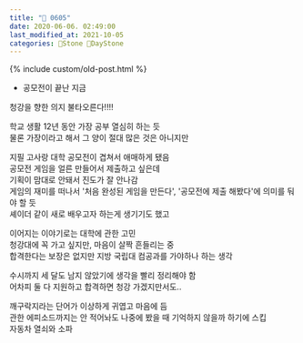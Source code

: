 ```yaml
---
title: "🌱 0605"
date: 2020-06-06. 02:49:00
last_modified_at: 2021-10-05
categories: 🗿Stone 🌱DayStone
---
```

{% include custom/old-post.html %}

+ 공모전이 끝난 지금  

청강을 향한 의지 불타오른다!!!!  

학교 생활 12년 동안 가장 공부 열심히 하는 듯  
물론 가장이라고 해서 그 양이 절대 많은 것은 아니지만  

지필 고사랑 대학 공모전이 겹쳐서 애매하게 됐음  
공모전 게임을 얼른 만들어서 제출하고 싶은데  
기획이 맘대로 안돼서 진도가 잘 안나감  
게임의 재미를 떠나서 '처음 완성된 게임을 만든다', '공모전에 제출 해봤다'에 의미를 둬야 할 듯  
셰이더 같이 새로 배우고자 하는게 생기기도 했고  

이어지는 이야기로는 대학에 관한 고민  
청강대에 꼭 가고 싶지만, 마음이 살짝 흔들리는 중  
합격한다는 보장은 없지만 지방 국립대 컴공과를 가야하나 하는 생각  

수시까지 세 달도 남지 않았기에 생각을 빨리 정리해야 함  
어차피 둘 다 지원하고 합격하면 청강 가겠지만서도..  

깨구락지라는 단어가 이상하게 귀엽고 마음에 듬  
관한 에피소드까지는 안 적어놔도 나중에 봤을 때 기억하지 않을까 하기에 스킵  
자동차 열쇠와 소파  
